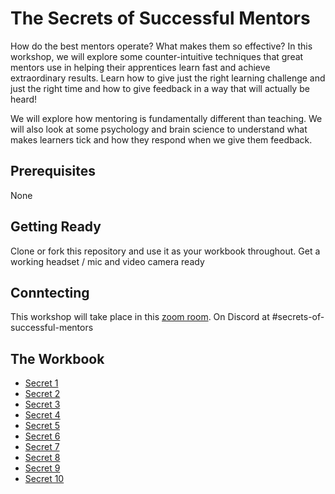 # The Secrets of Successful Mentors

How do the best mentors operate? What makes them so effective? In this workshop, we will explore some counter-intuitive techniques that great mentors use in helping their apprentices learn fast and achieve extraordinary results. Learn how to give just the right learning challenge and just the right time and how to give feedback in a way that will actually be heard!

We will explore how mentoring is fundamentally different than teaching. We will also look at some psychology and brain science to understand what makes learners tick and how they respond when we give them feedback.

## Prerequisites

None

## Getting Ready

Clone or fork this repository and use it as your workbook throughout.
Get a working headset / mic and video camera ready

## Conntecting

This workshop will take place in this [zoom room](https://zoom.us/j/98873637458?pwd=ZEpLd2lRaEhoM0tHZHRsTEZyL1hDZz09).
On Discord at #secrets-of-successful-mentors

## The Workbook

- [Secret 1](01.md)
- [Secret 2](02.md)
- [Secret 3](03.md)
- [Secret 4](04.md)
- [Secret 5](05.md)
- [Secret 6](06.md)
- [Secret 7](07.md)
- [Secret 8](08.md)
- [Secret 9](09.md)
- [Secret 10](10.md)
